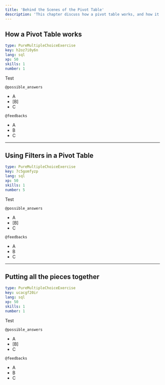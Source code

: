 ```yaml
---
title: 'Behind the Scenes of the Pivot Table'
description: 'This chapter discuss how a pivot table works, and how it deals with the underlying data.'
---
```


## How a Pivot Table works

```yaml
type: PureMultipleChoiceExercise
key: h2oz7i0y6n
lang: sql
xp: 50
skills: 1
number: 1
```

Test

`@possible_answers`
- A
- [B]
- C

`@feedbacks`
- A
- B
- C

---

## Using Filters in a Pivot Table

```yaml
type: PureMultipleChoiceExercise
key: 7c5gomfyzp
lang: sql
xp: 50
skills: 1
number: 5
```

Test

`@possible_answers`
- A
- [B]
- C

`@feedbacks`
- A
- B
- C

---

## Putting all the pieces together

```yaml
type: PureMultipleChoiceExercise
key: ucacgf20ir
lang: sql
xp: 50
skills: 1
number: 1
```

Test

`@possible_answers`
- A
- [B]
- C

`@feedbacks`
- A
- B
- C